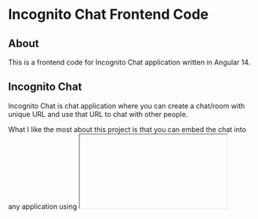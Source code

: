 # Incognito Chat Frontend Code

## About
This is a frontend code for Incognito Chat application written in Angular 14.

## Incognito Chat
Incognito Chat is chat application where you can create a chat/room with unique URL and use that URL to chat with other people.

What I like the most about this project is that you can embed the chat into any application using <iframe> and have a chat in your app. :)

Live: https://incognito-chat.onrender.com/
